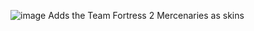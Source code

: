 ![image](https://github.com/user-attachments/assets/11a033a9-9fb5-4921-bab3-443f14a67f93)
Adds the Team Fortress 2 Mercenaries as skins
